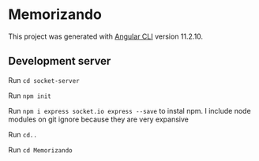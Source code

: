 # Memorizando

This project was generated with [Angular CLI](https://github.com/angular/angular-cli) version 11.2.10.

## Development server

Run `cd socket-server`

Run `npm init`

Run `npm i express socket.io express --save` to instal npm. I include node modules on git ignore because they are very expansive

Run `cd..`

Run `cd Memorizando`
